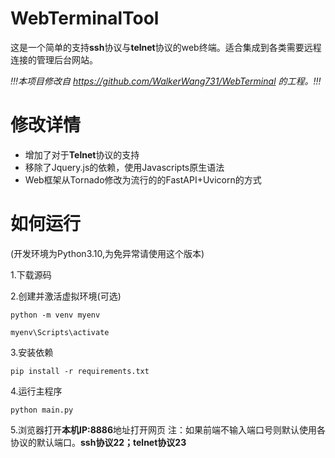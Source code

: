 # WebTerminalTool
这是一个简单的支持**ssh**协议与**telnet**协议的web终端。适合集成到各类需要远程连接的管理后台网站。

*!!!本项目修改自 https://github.com/WalkerWang731/WebTerminal 的工程。!!!*
# 修改详情
- 增加了对于**Telnet**协议的支持
- 移除了Jquery.js的依赖，使用Javascripts原生语法
- Web框架从Tornado修改为流行的的FastAPI+Uvicorn的方式
# 如何运行
(开发环境为Python3.10,为免异常请使用这个版本)

1.下载源码

2.创建并激活虚拟环境(可选)
```
python -m venv myenv
```
```
myenv\Scripts\activate
```
3.安装依赖
```
pip install -r requirements.txt
```
4.运行主程序
```
python main.py
```
5.浏览器打开**本机IP:8886**地址打开网页
注：如果前端不输入端口号则默认使用各协议的默认端口。**ssh协议22；telnet协议23**
